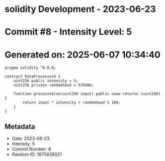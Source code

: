 ﻿# solidity Development - 2023-06-23
# Commit #8 - Intensity Level: 5
# Generated on: 2025-06-07 10:34:40
```solidity
pragma solidity ^0.8.0;

contract DataProcessor8 {
    uint256 public intensity = 5;
    uint256 private randomSeed = 576906;

    function processValue(uint256 input) public view returns (uint256) {
        return input * intensity + randomSeed % 100;
    }
}
```
## Metadata
- Date: 2023-06-23
- Intensity: 5
- Commit Number: 8
- Random ID: 1875838021
